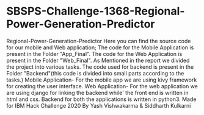 # SBSPS-Challenge-1368-Regional-Power-Generation-Predictor
Regional-Power-Generation-Predictor
Here you can find the source code for our mobile and Web application;
The code for the Mobile Application is present in the Folder "App_Final".
The code for the Web Application is present in the Folder "Web_Final".
As Mentioned in the report we divided the project into various tasks.
The code used for backend is present in the Folder "Backend"(this code is 
divided into small parts according to the tasks.)
Mobile Application- 
  For the mobile app we are using kivy framework for creating the user interface.
Web Application-
  For the web application we are using django for linking the backend while'
  the front end is written in html and css.
Backend for both the applications is written in python3.
Made for IBM Hack Challenge 2020
By Yash Vishwakarma & Siddharth Kulkarni
